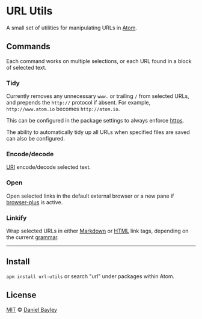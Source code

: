 URL Utils
=========
A small set of utilities for manipulating URLs in [Atom].

Commands
--------
Each command works on multiple selections, or each URL found in a block of selected text.

### Tidy
Currently removes any unnecessary `www.` or trailing `/` from selected URLs, and prepends the `http://` protocol if absent. For example, `http://www.atom.io` becomes `http://atom.io`.

This can be configured in the package settings to always enforce [https].

The ability to automatically tidy up all URLs when specified files are saved can also be configured.

### Encode/decode
[URI] encode/decode selected text.

### Open
Open selected links in the default external browser or a new pane if [browser-plus] is active.

### Linkify
Wrap selected URLs in either [Markdown] or [HTML] link tags, depending on the current [grammar].

---

Install
-------
`apm install url-utils` or search "url" under packages within Atom.

License
-------
[MIT] © [Daniel Bayley]

[MIT]:						LICENSE.md
[Daniel Bayley]:	https://github.com/danielbayley
[atom]:						https://atom.io
[grammar]:				https://atom.io/docs/latest/using-atom-grammar
[browser-plus]:		https://atom.io/packages/browser-plus
[markdown]:				http://commonmark.org/help/tutorial/05-links.html
[HTML]:						http://w3schools.com/html/html_links.asp
[URI]:						https://en.wikipedia.org/wiki/Uniform_Resource_Identifier
[https]:					https://mashable.com/2011/05/31/https-web-security

